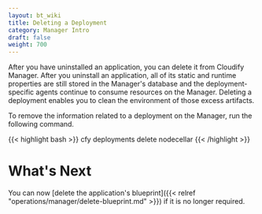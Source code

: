 ```yaml
---
layout: bt_wiki
title: Deleting a Deployment
category: Manager Intro
draft: false
weight: 700
---
```


After you have uninstalled an application, you can delete it from Cloudify Manager. After you uninstall an application, all of its static and runtime properties are still stored in the Manager's database and the deployment-specific agents continue to consume resources on the Manager. Deleting a deployment enables you to clean the environment of those excess artifacts.

To remove the information related to a deployment on the Manager, run the following command.

{{< highlight  bash >}}
cfy deployments delete nodecellar
{{< /highlight >}}

# What's Next

You can now [delete the application's blueprint]({{< relref "operations/manager/delete-blueprint.md" >}}) if it is no longer required.
